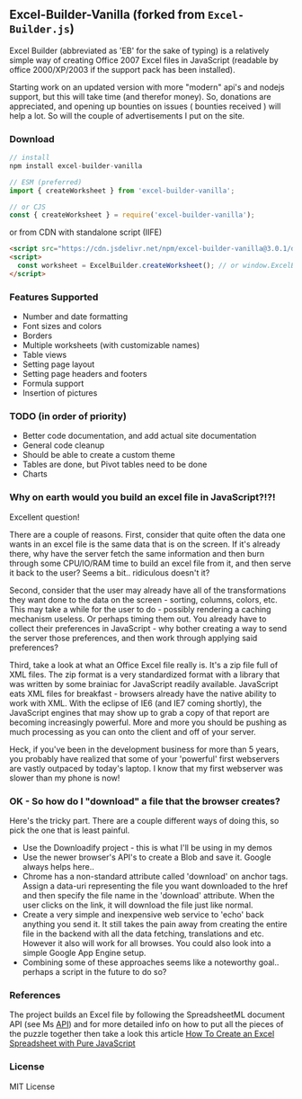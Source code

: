 ## Excel-Builder-Vanilla (forked from `Excel-Builder.js`)

Excel Builder (abbreviated as 'EB' for the sake of typing) is a relatively simple way of creating Office 2007 Excel files in JavaScript (readable by office 2000/XP/2003 if the support pack has been installed).

Starting work on an updated version with more "modern" api's and nodejs support, but this will take time (and therefor money). So, donations are appreciated, and opening up bounties on issues ( bounties received ) will help a lot. So will the couple of advertisements I put on the site.

### Download

```ts
// install
npm install excel-builder-vanilla

// ESM (preferred)
import { createWorksheet } from 'excel-builder-vanilla';

// or CJS
const { createWorksheet } = require('excel-builder-vanilla');
```

or from CDN with standalone script (IIFE)
```html
<script src="https://cdn.jsdelivr.net/npm/excel-builder-vanilla@3.0.1/dist/excel-builder.iife.js"></script>
<script>
  const worksheet = ExcelBuilder.createWorksheet(); // or window.ExcelBuilder.createWorksheet();
</script>
```

### Features Supported

- Number and date formatting
- Font sizes and colors
- Borders
- Multiple worksheets (with customizable names)
- Table views
- Setting page layout
- Setting page headers and footers
- Formula support
- Insertion of pictures

### TODO (in order of priority)

- Better code documentation, and add actual site documentation
- General code cleanup
- Should be able to create a custom theme
- Tables are done, but Pivot tables need to be done
- Charts

### Why on earth would you build an excel file in JavaScript?!?!

Excellent question!

There are a couple of reasons. First, consider that quite often the data one wants in an excel file is the same data that is on the screen. If it's already there, why have the server fetch the same information and then burn through some CPU/IO/RAM time to build an excel file from it, and then serve it back to the user? Seems a bit.. ridiculous doesn't it?

Second, consider that the user may already have all of the transformations they want done to the data on the screen - sorting, columns, colors, etc. This may take a while for the user to do - possibly rendering a caching mechanism useless. Or perhaps timing them out. You already have to collect their preferences in JavaScript - why bother creating a way to send the server those preferences, and then work through applying said preferences?

Third, take a look at what an Office Excel file really is. It's a zip file full of XML files. The zip format is a very standardized format with a library that was written by some brainiac for JavaScript readily available. JavaScript eats XML files for breakfast - browsers already have the native ability to work with XML. With the eclipse of IE6 (and IE7 coming shortly), the JavaScript engines that may show up to grab a copy of that report are becoming increasingly powerful. More and more you should be pushing as much processing as you can onto the client and off of your server.

Heck, if you've been in the development business for more than 5 years, you probably have realized that some of your 'powerful' first webservers are vastly outpaced by today's laptop. I know that my first webserver was slower than my phone is now!

### OK - So how do I "download" a file that the browser creates?

Here's the tricky part. There are a couple different ways of doing this, so pick the one that is least painful.

- Use the Downloadify project - this is what I'll be using in my demos
- Use the newer browser's API's to create a Blob and save it. Google always helps here..
- Chrome has a non-standard attribute called 'download' on anchor tags. Assign a data-uri representing the file you want downloaded to the href and then specify the file name in the 'download' attribute. When the user clicks on the link, it will download the file just like normal.
- Create a very simple and inexpensive web service to 'echo' back anything you send it. It still takes the pain away from creating the entire file in the backend with all the data fetching, translations and etc. However it also will work for all browses. You could also look into a simple Google App Engine setup.
- Combining some of these approaches seems like a noteworthy goal.. perhaps a script in the future to do so?

### References
The project builds an Excel file by following the SpreadsheetML document API (see Ms [API](https://learn.microsoft.com/en-us/office/open-xml/spreadsheet/structure-of-a-spreadsheetml-document?tabs=cs)) and for more detailed info on how to put all the pieces of the puzzle together then take a look this article [How To Create an Excel Spreadsheet with Pure JavaScript](https://www.shaunpoore.com/excel-spreadsheet-pure-javascript/)

### License

MIT License
